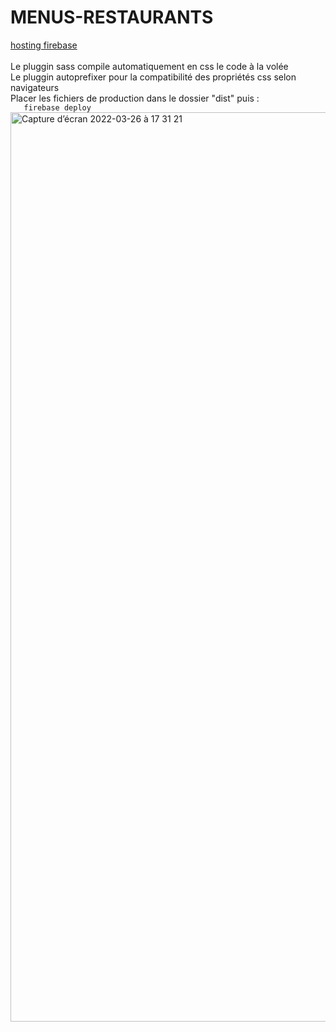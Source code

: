 # MENUS-RESTAURANTS  
[hosting firebase](https://ohmyfood-cc551.web.app/)  
<br/>
Le pluggin sass compile automatiquement en css le code à la volée  
Le pluggin autoprefixer pour la compatibilité des propriétés css selon navigateurs  
Placer les fichiers de production dans le dossier "dist" puis : <br/> ```  
 firebase deploy```  
<img width="1455" alt="Capture d’écran 2022-03-26 à 17 31 21" src="https://user-images.githubusercontent.com/79283100/160244102-c28b7ee1-3a92-4f59-95a9-bcc902671712.png">
